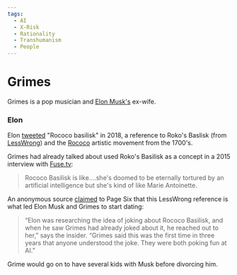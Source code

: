 ```yaml
---
tags:
  - AI
  - X-Risk
  - Rationality
  - Transhumanism
  - People
---
```

# Grimes

Grimes is a pop musician and [Elon Musk's](Elon%20Musk.md) ex-wife.

### Elon

Elon [tweeted](https://twitter.com/elonmusk/status/993572598381514753) "Rococo basilisk" in 2018, a reference to Roko's Baslisk (from [LessWrong](LessWrong.md)) and the [Rococo](https://en.wikipedia.org/wiki/Rococo) artistic movement from the 1700's.

Grimes had already talked about used Roko's Basilisk as a concept in a 2015 interview with [Fuse.tv](https://www.fuse.tv/videos/2015/12/grimes-fuse-first-interview-flesh-without-blood):
>Rococo Basilisk is like....she's doomed to be eternally tortured by an artificial intelligence but she's kind of like Marie Antoinette.

An anonymous source [claimed](https://pagesix.com/2018/05/07/elon-musk-quietly-dating-musician-grimes/) to Page Six that this LessWrong reference is what led Elon Musk and Grimes to start dating:
>“Elon was researching the idea of joking about Rococo Basilisk, and when he saw Grimes had already joked about it, he reached out to her,” says the insider. “Grimes said this was the first time in three years that anyone understood the joke. They were both poking fun at AI.”

Grime would go on to have several kids with Musk before divorcing him.